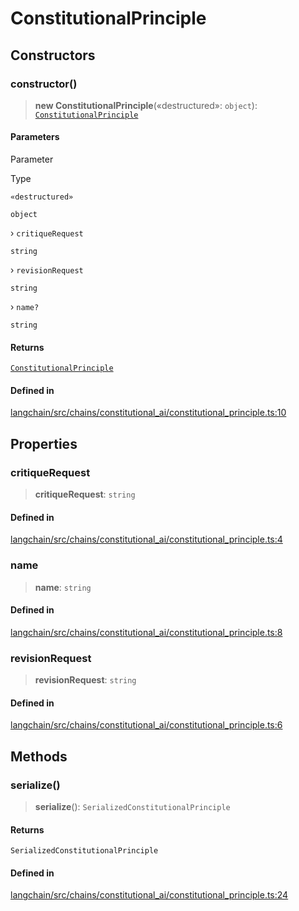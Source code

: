 ConstitutionalPrinciple
=======================

Constructors[](#constructors "Direct link to Constructors")
------------------------------------------------------------

### constructor()[](#constructor "Direct link to constructor()")

> **new ConstitutionalPrinciple**(«destructured»: `object`): [`ConstitutionalPrinciple`](/docs/api/chains/classes/ConstitutionalPrinciple)

#### Parameters[](#parameters "Direct link to Parameters")

Parameter

Type

`«destructured»`

`object`

› `critiqueRequest`

`string`

› `revisionRequest`

`string`

› `name?`

`string`

#### Returns[](#returns "Direct link to Returns")

[`ConstitutionalPrinciple`](/docs/api/chains/classes/ConstitutionalPrinciple)

#### Defined in[](#defined-in "Direct link to Defined in")

[langchain/src/chains/constitutional\_ai/constitutional\_principle.ts:10](https://github.com/hwchase17/langchainjs/blob/1c1274d/langchain/src/chains/constitutional_ai/constitutional_principle.ts#L10)

Properties[](#properties "Direct link to Properties")
------------------------------------------------------

### critiqueRequest[](#critiquerequest "Direct link to critiqueRequest")

> **critiqueRequest**: `string`

#### Defined in[](#defined-in-1 "Direct link to Defined in")

[langchain/src/chains/constitutional\_ai/constitutional\_principle.ts:4](https://github.com/hwchase17/langchainjs/blob/1c1274d/langchain/src/chains/constitutional_ai/constitutional_principle.ts#L4)

### name[](#name "Direct link to name")

> **name**: `string`

#### Defined in[](#defined-in-2 "Direct link to Defined in")

[langchain/src/chains/constitutional\_ai/constitutional\_principle.ts:8](https://github.com/hwchase17/langchainjs/blob/1c1274d/langchain/src/chains/constitutional_ai/constitutional_principle.ts#L8)

### revisionRequest[](#revisionrequest "Direct link to revisionRequest")

> **revisionRequest**: `string`

#### Defined in[](#defined-in-3 "Direct link to Defined in")

[langchain/src/chains/constitutional\_ai/constitutional\_principle.ts:6](https://github.com/hwchase17/langchainjs/blob/1c1274d/langchain/src/chains/constitutional_ai/constitutional_principle.ts#L6)

Methods[](#methods "Direct link to Methods")
---------------------------------------------

### serialize()[](#serialize "Direct link to serialize()")

> **serialize**(): `SerializedConstitutionalPrinciple`

#### Returns[](#returns-1 "Direct link to Returns")

`SerializedConstitutionalPrinciple`

#### Defined in[](#defined-in-4 "Direct link to Defined in")

[langchain/src/chains/constitutional\_ai/constitutional\_principle.ts:24](https://github.com/hwchase17/langchainjs/blob/1c1274d/langchain/src/chains/constitutional_ai/constitutional_principle.ts#L24)